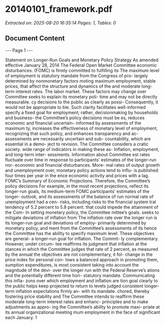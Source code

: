 # 20140101_framework.pdf

*Extracted on: 2025-08-20 16:35:14*
*Pages: 1, Tables: 0*

## Document Content

--- Page 1 ---

Statement on Longer-Run Goals and Monetary Policy Strategy
As amended effective January 28, 2014
The Federal Open Market Committee economic disturbances.
(FOMC) is firmly committed to fulfilling its The maximum level of employment is
statutory mandate from the Congress of pro- largely determined by nonmonetary factors
moting maximum employment, stable prices, that affect the structure and dynamics of the
and moderate long-term interest rates. The labor market. These factors may change over
Committee seeks to explain its monetary poli- time and may not be directly measurable.
cy decisions to the public as clearly as possi- Consequently, it would not be appropriate to
ble. Such clarity facilitates well-informed specify a fixed goal for employment; rather,
decisionmaking by households and business- the Committee’s policy decisions must be
es, reduces economic and financial uncertain- informed by assessments of the maximum
ty, increases the effectiveness of monetary level of employment, recognizing that such
policy, and enhances transparency and ac- assessments are necessarily uncertain and sub-
countability, which are essential in a demo- ject to revision. The Committee considers a
cratic society. wide range of indicators in making these as-
Inflation, employment, and long-term inter- sessments. Information about Committee
est rates fluctuate over time in response to participants’ estimates of the longer-run nor-
economic and financial disturbances. More- mal rates of output growth and unemployment
over, monetary policy actions tend to influ- is published four times per year in the
ence economic activity and prices with a lag. FOMC’s Summary of Economic Projections.
Therefore, the Committee’s policy decisions For example, in the most recent projections,
reflect its longer-run goals, its medium-term FOMC participants’ estimates of the longer-
outlook, and its assessments of the balance of run normal rate of unemployment had a cen-
risks, including risks to the financial system tral tendency of 5.2 percent to 5.8 percent.
that could impede the attainment of the Com- In setting monetary policy, the Committee
mittee’s goals. seeks to mitigate deviations of inflation from
The inflation rate over the longer run is its longer-run goal and deviations of employ-
primarily determined by monetary policy, and ment from the Committee’s assessments of its
hence the Committee has the ability to specify maximum level. These objectives are general-
a longer-run goal for inflation. The Commit- ly complementary. However, under circum-
tee reaffirms its judgment that inflation at the stances in which the Committee judges that
rate of 2 percent, as measured by the annual the objectives are not complementary, it fol-
change in the price index for personal con- lows a balanced approach in promoting them,
sumption expenditures, is most consistent taking into account the magnitude of the devi-
over the longer run with the Federal Reserve’s ations and the potentially different time hori-
statutory mandate. Communicating this infla- zons over which employment and inflation are
tion goal clearly to the public helps keep projected to return to levels judged consistent
longer-term inflation expectations firmly an- with its mandate.
chored, thereby fostering price stability and The Committee intends to reaffirm these
moderate long-term interest rates and enhanc- principles and to make adjustments as appro-
ing the Committee’s ability to promote maxi- priate at its annual organizational meeting
mum employment in the face of significant each January.
1